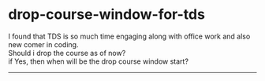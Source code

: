 # drop-course-window-for-tds

I found that TDS is so much time engaging along with office work and also new comer in coding.  
Should i drop the course as of now?  
if Yes, then when will be the drop course window start?

---

